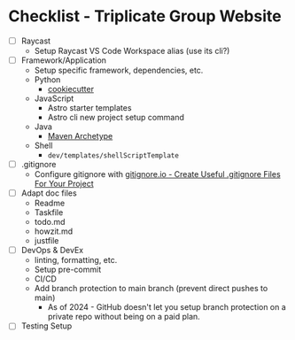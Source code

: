 # Checklist - Triplicate Group Website

- [ ] Raycast
  - Setup Raycast VS Code Workspace alias (use its cli?)
- [ ] Framework/Application
  - Setup specific framework, dependencies, etc.
  - Python
    - [cookiecutter](https://cookiecutter.readthedocs.io/en/stable/README.html)
  - JavaScript
    - Astro starter templates
    - Astro cli new project setup command
  - Java
    - [Maven Archetype](https://maven.apache.org/guides/introduction/introduction-to-archetypes.html)
  - Shell
    - `dev/templates/shellScriptTemplate`
- [ ] .gitignore
  - Configure gitignore with [gitignore.io - Create Useful .gitignore Files For Your Project](https://www.toptal.com/developers/gitignore)
- [ ] Adapt doc files
  - Readme
  - Taskfile
  - todo.md
  - howzit.md
  - justfile
- [ ] DevOps & DevEx
  - linting, formatting, etc.
  - Setup pre-commit
  - CI/CD
  - Add branch protection to main branch (prevent direct pushes to main)
    - As of 2024 - GitHub doesn't let you setup branch protection on a private repo without being on a paid plan.
- [ ] Testing Setup
